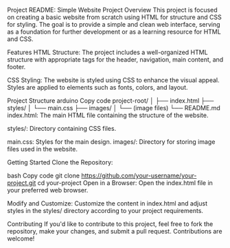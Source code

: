 Project README: Simple Website
Project Overview
This project is focused on creating a basic website from scratch using HTML for structure and CSS for styling. The goal is to provide a simple and clean web interface, serving as a foundation for further development or as a learning resource for HTML and CSS.

Features
HTML Structure: The project includes a well-organized HTML structure with appropriate tags for the header, navigation, main content, and footer.

CSS Styling: The website is styled using CSS to enhance the visual appeal. Styles are applied to elements such as fonts, colors, and layout.

Project Structure
arduino
Copy code
project-root/
│
├── index.html
├── styles/
│   └── main.css
├── images/
│   └── (image files)
└── README.md
index.html: The main HTML file containing the structure of the website.

styles/: Directory containing CSS files.

main.css: Styles for the main design.
images/: Directory for storing image files used in the website.

Getting Started
Clone the Repository:

bash
Copy code
git clone https://github.com/your-username/your-project.git
cd your-project
Open in a Browser:
Open the index.html file in your preferred web browser.

Modify and Customize:
Customize the content in index.html and adjust styles in the styles/ directory according to your project requirements.

Contributing
If you'd like to contribute to this project, feel free to fork the repository, make your changes, and submit a pull request. Contributions are welcome!


